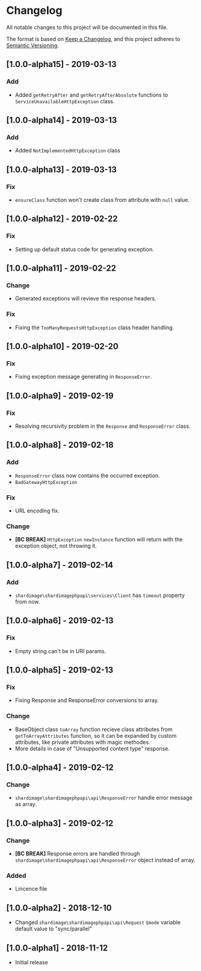# Changelog
All notable changes to this project will be documented in this file.

The format is based on [Keep a Changelog](https://keepachangelog.com/en/1.0.0/),
and this project adheres to [Semantic Versioning](https://semver.org/spec/v2.0.0.html).

## [1.0.0-alpha15] - 2019-03-13
 ### Add
 - Added `getRetryAfter` and `getRetryAfterAbsolute` functions to `ServiceUnavailableHttpException` class.

## [1.0.0-alpha14] - 2019-03-13
 ### Add
 - Added `NotImplementedHttpException` class

## [1.0.0-alpha13] - 2019-03-13
 ### Fix
 - `ensureClass` function won't create class from attribute with `null` value.

## [1.0.0-alpha12] - 2019-02-22
 ### Fix
 - Setting up default status code for generating exception.

## [1.0.0-alpha11] - 2019-02-22
 ### Change
 - Generated exceptions will revieve the response headers.
 ### Fix
 - Fixing the `TooManyRequestsHttpException` class header handling.

## [1.0.0-alpha10] - 2019-02-20
 ### Fix
 - Fixing exception message generating in `ResponseError`.

## [1.0.0-alpha9] - 2019-02-19
 ### Fix
 - Resolving recursivity problem in the `Response` and `ResponseError` class.

## [1.0.0-alpha8] - 2019-02-18
 ### Add
 - `ResponseError` class now contains the occurred exception.
 - `BadGatewayHttpException`
 ### Fix
 - URL encoding fix.
 ### Change
 - **[BC BREAK]** `HttpException` `newInstance` function will return with the exception object, not throwing it.

## [1.0.0-alpha7] - 2019-02-14
 ### Add
 - `shardimage\shardimagephpapi\services\Client` has `timeout` property from now.

## [1.0.0-alpha6] - 2019-02-13
 ### Fix
 - Empty string can't be in URI params.

## [1.0.0-alpha5] - 2019-02-13
 ### Fix
 - Fixing Response and ResponseError conversions to array.

 ### Change
 - BaseObject class `toArray` function recieve class attributes from `getToArrayAttributes` function, so it can be expanded by custom attributes, like private attributes with magic methodes.
 - More details in case of "Unsupported content type" response.

## [1.0.0-alpha4] - 2019-02-12
 ### Change
 - `shardimage\shardimagephpapi\api\ResponseError` handle error message as array.

## [1.0.0-alpha3] - 2019-02-12
 ### Change
 - **[BC BREAK]** Response errors are handled through `shardimage\shardimagephpapi\api\ResponseError` object instead of array.

 ### Added
 - Lincence file

## [1.0.0-alpha2] - 2018-12-10
 - Changed `shardimage\shardimagephpapi\api\Request` `$mode` variable default value to "sync/parallel"

## [1.0.0-alpha1] - 2018-11-12
 - Initial release
